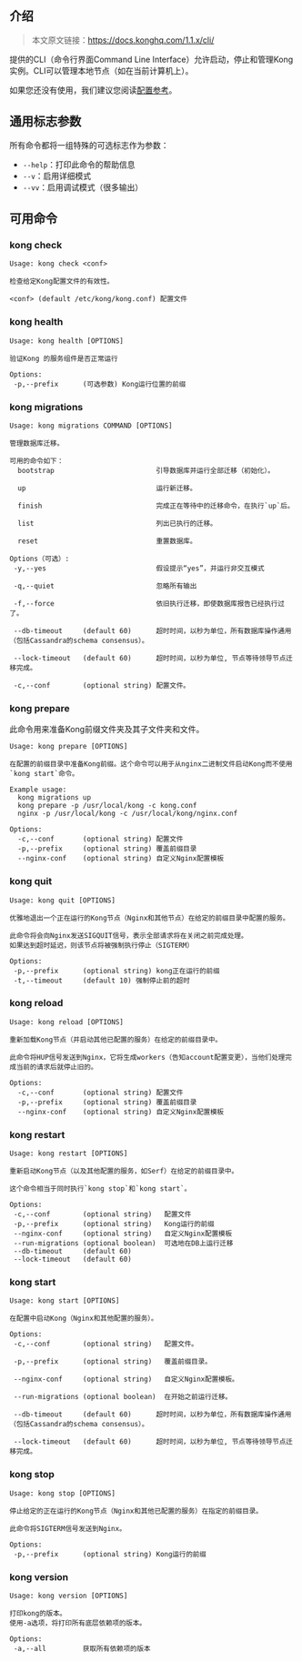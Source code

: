 
## 介绍

> 本文原文链接：https://docs.konghq.com/1.1.x/cli/

提供的CLI（命令行界面Command Line Interface）允许启动，停止和管理Kong实例。CLI可以管理本地节点（如在当前计算机上）。

如果您还没有使用，我们建议您阅读[配置参考](https://docs.konghq.com/1.0.x/configuration)。

## 通用标志参数

所有命令都将一组特殊的可选标志作为参数：

- `--help`：打印此命令的帮助信息
- `--v`：启用详细模式
- `--vv`：启用调试模式（很多输出）

## 可用命令

### kong check

```
Usage: kong check <conf>

检查给定Kong配置文件的有效性。

<conf> (default /etc/kong/kong.conf) 配置文件

```

### kong health

```
Usage: kong health [OPTIONS]

验证Kong 的服务组件是否正常运行

Options:
 -p,--prefix      (可选参数) Kong运行位置的前缀

```

### kong migrations

```
Usage: kong migrations COMMAND [OPTIONS]

管理数据库迁移。

可用的命令如下：
  bootstrap                         引导数据库并运行全部迁移（初始化）。

  up                                运行新迁移。

  finish                            完成正在等待中的迁移命令，在执行`up`后。

  list                              列出已执行的迁移。

  reset                             重置数据库。

Options（可选）:
 -y,--yes                           假设提示“yes”，并运行非交互模式

 -q,--quiet                         忽略所有输出

 -f,--force                         依旧执行迁移，即使数据库报告已经执行过了。

 --db-timeout     (default 60)      超时时间，以秒为单位，所有数据库操作通用（包括Cassandra的schema consensus）。

 --lock-timeout   (default 60)      超时时间，以秒为单位, 节点等待领导节点迁移完成。

 -c,--conf        (optional string) 配置文件。

```

### kong prepare

此命令用来准备Kong前缀文件夹及其子文件夹和文件。

```
Usage: kong prepare [OPTIONS]

在配置的前缀目录中准备Kong前缀。这个命令可以用于从nginx二进制文件启动Kong而不使用`kong start`命令。

Example usage:
  kong migrations up
  kong prepare -p /usr/local/kong -c kong.conf
  nginx -p /usr/local/kong -c /usr/local/kong/nginx.conf

Options:
  -c,--conf       (optional string) 配置文件
  -p,--prefix     (optional string) 覆盖前缀目录
  --nginx-conf    (optional string) 自定义Nginx配置模板

```

### kong quit

```
Usage: kong quit [OPTIONS]

优雅地退出一个正在运行的Kong节点（Nginx和其他节点）在给定的前缀目录中配置的服务。

此命令将会向Nginx发送SIGQUIT信号，表示全部请求将在关闭之前完成处理。
如果达到超时延迟，则该节点将被强制执行停止（SIGTERM）

Options:
 -p,--prefix      (optional string) kong正在运行的前缀
 -t,--timeout     (default 10) 强制停止前的超时

```

### kong reload

```
Usage: kong reload [OPTIONS]

重新加载Kong节点（并启动其他已配置的服务）在给定的前缀目录中。

此命令将HUP信号发送到Nginx，它将生成workers（告知account配置变更），当他们处理完成当前的请求后就停止旧的。

Options:
  -c,--conf       (optional string) 配置文件
  -p,--prefix     (optional string) 覆盖前缀目录
  --nginx-conf    (optional string) 自定义Nginx配置模板

```

### kong restart

```
Usage: kong restart [OPTIONS]

重新启动Kong节点（以及其他配置的服务，如Serf）在给定的前缀目录中。

这个命令相当于同时执行`kong stop`和`kong start`。

Options:
 -c,--conf        (optional string)   配置文件
 -p,--prefix      (optional string)   Kong运行的前缀
 --nginx-conf     (optional string)   自定义Nginx配置模板
 --run-migrations (optional boolean)  可选地在DB上运行迁移
 --db-timeout     (default 60)
 --lock-timeout   (default 60)

```

### kong start

```
Usage: kong start [OPTIONS]

在配置中启动Kong（Nginx和其他配置的服务）。

Options:
 -c,--conf        (optional string)   配置文件。

 -p,--prefix      (optional string)   覆盖前缀目录。

 --nginx-conf     (optional string)   自定义Nginx配置模板。

 --run-migrations (optional boolean)  在开始之前运行迁移。

 --db-timeout     (default 60)      超时时间，以秒为单位，所有数据库操作通用（包括Cassandra的schema consensus）。

 --lock-timeout   (default 60)      超时时间，以秒为单位, 节点等待领导节点迁移完成。

```

### kong stop

```
Usage: kong stop [OPTIONS]

停止给定的正在运行的Kong节点（Nginx和其他已配置的服务）在指定的前缀目录。

此命令将SIGTERM信号发送到Nginx。

Options:
 -p,--prefix      (optional string) Kong运行的前缀

```

### kong version

```
Usage: kong version [OPTIONS]

打印kong的版本。
使用-a选项，将打印所有底层依赖项的版本。

Options:
 -a,--all         获取所有依赖项的版本

```

